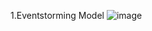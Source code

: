 1.Eventstorming Model
![image](https://github.com/dasobe/example-food-delivery/assets/44791988/c8f634ee-8722-4fb3-965b-ad20b67f59d6)
